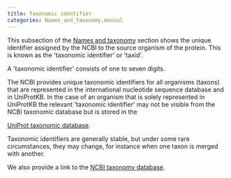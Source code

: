 ```yaml
---
title: Taxonomic identifier
categories: Names_and_taxonomy,manual
---
```


This subsection of the [Names and taxonomy](http://www.uniprot.org/help/names%5Fand%5Ftaxonomy%5Fsection) section shows the unique identifier assigned by the NCBI to the source organism of the protein. This is known as the 'taxonomic identifier' or 'taxid'.

A 'taxonomic identifier' consists of one to seven digits.

The NCBI provides unique taxonomic identifiers for all organisms (taxons) that are represented in the international nucleotide sequence database and in UniProtKB. In the case of an organism that is solely represented in UniProtKB the relevant 'taxonomic identifier' may not be visible from the NCBI taxonomic database but is stored in the

[UniProt taxonomic database](http://www.uniprot.org/taxonomy/).

Taxonomic identifiers are generally stable, but under some rare circumstances, they may change, for instance when one taxon is merged with another.

We also provide a link to the [NCBI taxonomy database](http://www.ncbi.nlm.nih.gov/Taxonomy/).